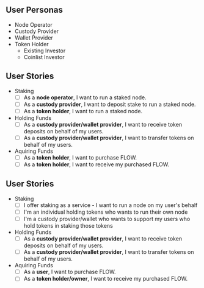 ## User Personas

- Node Operator
- Custody Provider
- Wallet Provider
- Token Holder
  - Existing Investor
  - Coinlist Investor

## User Stories

- Staking
  - [ ] As a **node operator**, I want to run a staked node.
  - [ ] As a **custody provider**, I want to deposit stake to run a staked node.
  - [ ] As a **token holder**, I want to run a staked node.

- Holding Funds
  - [ ] As a **custody provider/wallet provider**, I want to receive token deposits on behalf of my users.
  - [ ] As a **custody provider/wallet provider**, I want to transfer tokens on behalf of my users.

- Aquiring Funds
  - [ ] As a **token holder**, I want to purchase FLOW.
  - [ ] As a **token holder**, I want to receive my purchased FLOW.

## User Stories
- Staking
  - [ ] I offer staking as a service - I want to run a node on my user's behalf
  - [ ] I'm an individual holding tokens who wants to run their own node 
  - [ ] I'm a custody provider/wallet who wants to support my users who hold tokens in staking those tokens 

- Holding Funds
  - [ ] As a **custody provider/wallet provider**, I want to receive token deposits on behalf of my users.
  - [ ] As a **custody provider/wallet provider**, I want to transfer tokens on behalf of my users.

- Aquiring Funds
  - [ ] As a **user**, I want to purchase FLOW.
  - [ ] As a **token holder/owner**, I want to receive my purchased FLOW.
